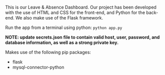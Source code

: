 This is our Leave & Absence Dashboard. Our project has been developed with the use of HTML and CSS for the front-end, and Python for the back-end. We also make use of the Flask framework.

Run the app from a terminal using python: `python app.py`

**NOTE: update secrets.json file to contain valid host, user, password, and database information, as well as a strong private key.**

Makes use of the following pip packages:
* flask
* mysql-connector-python
